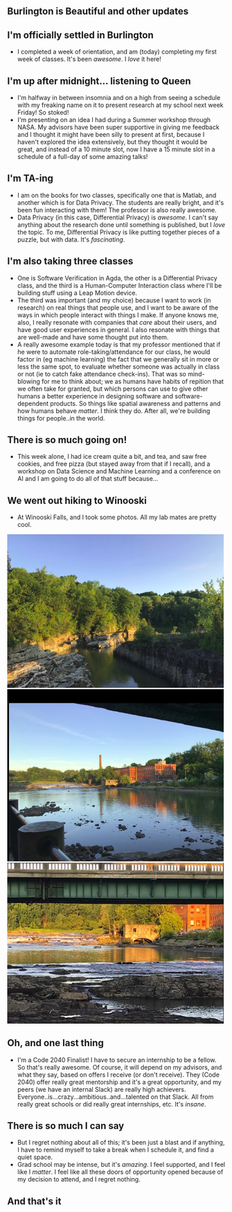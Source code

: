 ## Burlington is Beautiful and other updates

## I'm officially settled in Burlington
- I completed a week of orientation, and am (today) completing my first week of classes.
  It's been *awesome*. I *love* it here!
  
## I'm up after midnight... listening to Queen
- I'm halfway in between insomnia and on a high from seeing a schedule with my freaking name on it
  to present research at my school next week Friday! So stoked! 
- I'm presenting on an idea I had during a Summer workshop through NASA. My advisors have been super supportive
  in giving me feedback and I thought it might have been silly to present at first, because I haven't explored
  the idea extensively, but they thought it would be great, and instead of a 10 minute slot, now I have a 15 minute
  slot in a schedule of a full-day of some amazing talks!

## I'm TA-ing 
- I am on the books for two classes, specifically one that is Matlab, and another which is for Data Privacy.
  The students are really bright, and it's been fun interacting with them! The professor is also really awesome.
- Data Privacy (in this case, Differential Privacy) is *awesome*. I can't say anything about the research done
  until something is published, but I *love* the topic. To me, Differential Privacy is like putting together pieces
  of a puzzle, but with data. It's *fascinating*. 
  
## I'm also taking three classes
- One is Software Verification in Agda, the other is a Differential Privacy class, and the third is a Human-Computer
  Interaction class where I'll be building stuff using a Leap Motion device. 
- The third was important (and my choice) because I want to work (in research) on real things that people use,
  and I want to be aware of the ways in which people interact with things I make. If anyone knows me, also, I really
  resonate with companies that *care* about their users, and have good user experiences in general. I also resonate with
  things that are well-made and have some thought put into them.
- A really awesome example today is that my professor mentioned that if he were to automate role-taking/attendance for our class,
  he would factor in (eg machine learning) the fact that we generally sit in more or less the same spot, to evaluate
  whether someone was actually in class or not (ie to catch fake attendance check-ins). 
  That was so mind-blowing for me to think about; we as humans have habits of repition that we often take for granted,
  but which persons can use to give other humans a better experience in designing software and software-dependent products.
  So things like spatial awareness and patterns and how humans behave *matter*.
  I think they do. After all, we're building things for people..in the world. 
  
## There is so much going on!
- This week alone, I had ice cream quite a bit, and tea, and saw free cookies, and free pizza (but stayed away from that
  if I recall), and a workshop on Data Science and Machine Learning and a conference on AI and I am going to do all of
  that stuff because...
  
## We went out hiking to Winooski
- At Winooski Falls, and I took some photos. All my lab mates are pretty cool.

<img src="/images/burlington/one.png" width="500">

<img src="/images/burlington/two.png" width="500">

<img src="/images/burlington/three.png" width="500">

## Oh, and one last thing

- I'm a Code 2040 Finalist! I have to secure an internship to be a fellow. So that's really awesome.
  Of course, it will depend on my advisors, and what they say, based on offers I receive (or don't receive).
  They (Code 2040) offer really great mentorship and it's a great opportunity, and my peers (we have an internal Slack)
  are really high achievers. Everyone..is...crazy...ambitious..and...talented on that Slack. All from really
  great schools or did really great internships, etc. It's *insane*.
  
## There is so much I can say
- But I regret nothing about all of this; it's been just a blast and if anything, I have to remind myself 
  to take a break when I schedule it, and find a quiet space. 
- Grad school may be intense, but it's *amazing*. I feel supported, and I feel like I *matter*.
I feel like all these doors of opportunity opened because 
  of my decision to attend, and I regret nothing. 
  
## And that's it
